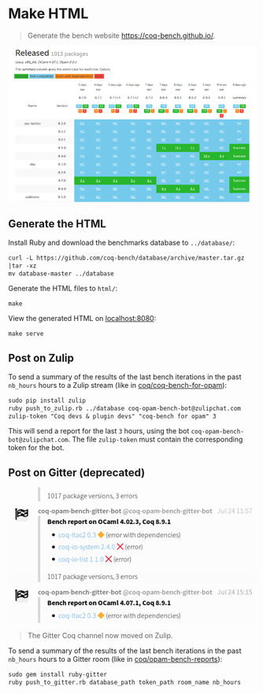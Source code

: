 # Make HTML
> Generate the bench website https://coq-bench.github.io/.

[![website screenshot](https://github.com/coq-bench/make-html/raw/master/pictures/website_screenshot.png)](https://coq-bench.github.io/)

## Generate the HTML
Install Ruby and download the benchmarks database to `../database/`:

    curl -L https://github.com/coq-bench/database/archive/master.tar.gz |tar -xz
    mv database-master ../database

Generate the HTML files to `html/`:

    make

View the generated HTML on [localhost:8080](http://localhost:8080/):

    make serve

## Post on Zulip
To send a summary of the results of the last bench iterations in the past `nb_hours` hours to a Zulip stream (like in [coq/coq-bench-for-opam](https://coq.zulipchat.com/#narrow/stream/237656-Coq-devs.20.26.20plugin.20devs/topic/coq-bench.20for.20opam)):

    sudo pip install zulip
    ruby push_to_zulip.rb ../database coq-opam-bench-bot@zulipchat.com zulip-token "Coq devs & plugin devs" "coq-bench for opam" 3

This will send a report for the last `3` hours, using the bot `coq-opam-bench-bot@zulipchat.com`. The file `zulip-token` must contain the corresponding token for the bot.

## Post on Gitter (deprecated)
[![Gitter screenshot](https://github.com/coq-bench/make-html/raw/master/pictures/gitter_screenshot.png)](https://gitter.im/coq/opam-bench-reports)

> The Gitter Coq channel now moved on Zulip.

To send a summary of the results of the last bench iterations in the past `nb_hours` hours to a Gitter room (like in [coq/opam-bench-reports](https://gitter.im/coq/opam-bench-reports)):

    sudo gem install ruby-gitter
    ruby push_to_gitter.rb database_path token_path room_name nb_hours
